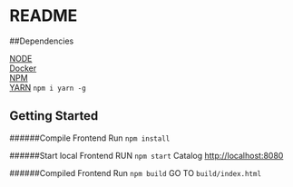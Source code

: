 # README

##Dependencies

[NODE](https://nodejs.org/en/)<br/>
[Docker](https://docs.docker.com/docker-for-mac/install/#download-docker-for-mac)<br/>
[NPM](https://kitematic.com/)<br/>
[YARN](https://yarnpkg.com/en/) `npm i yarn -g`

## Getting Started

######Compile Frontend
Run `npm install`

######Start local Frontend
RUN `npm start` Catalog [http://localhost:8080](http://localhost:8080)


######Compiled Frontend
Run `npm build`
GO TO `build/index.html`
